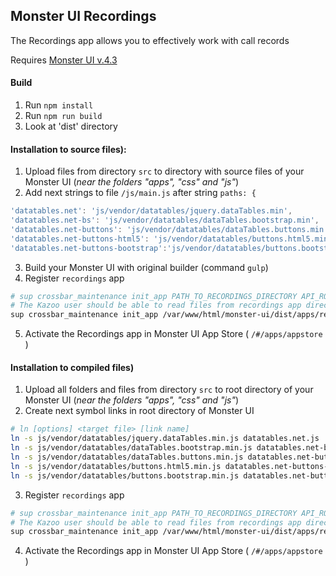 ## Monster UI Recordings

The Recordings app allows you to effectively work with call records

Requires [Monster UI v.4.3](https://github.com/2600hz/monster-ui)

#### Build
1. Run `npm install`
2. Run `npm run build`
3. Look at 'dist' directory

#### Installation to source files):
1. Upload files from directory `src` to directory with source files of your Monster UI (*near the folders "apps", "css" and "js"*)
2. Add next strings to file `/js/main.js` after string `paths: {`
``` javascript
'datatables.net': 'js/vendor/datatables/jquery.dataTables.min',
'datatables.net-bs': 'js/vendor/datatables/dataTables.bootstrap.min',
'datatables.net-buttons': 'js/vendor/datatables/dataTables.buttons.min',
'datatables.net-buttons-html5': 'js/vendor/datatables/buttons.html5.min',
'datatables.net-buttons-bootstrap':'js/vendor/datatables/buttons.bootstrap.min',
```
3. Build your Monster UI with original builder (command `gulp`)
4. Register `recordings` app
```bash
# sup crossbar_maintenance init_app PATH_TO_RECORDINGS_DIRECTORY API_ROOT
# The Kazoo user should be able to read files from recordings app directory
sup crossbar_maintenance init_app /var/www/html/monster-ui/dist/apps/recordings https://site.com:8443/v2/
```
5. Activate the Recordings app in Monster UI App Store ( `/#/apps/appstore` )

#### Installation to compiled files)
1. Upload all folders and files from directory `src` to root directory of your Monster UI (*near the folders "apps", "css" and "js"*)
2. Create next symbol links in root directory of Monster UI
```bash
# ln [options] <target file> [link name]
ln -s js/vendor/datatables/jquery.dataTables.min.js datatables.net.js
ln -s js/vendor/datatables/dataTables.bootstrap.min.js datatables.net-bs.js
ln -s js/vendor/datatables/dataTables.buttons.min.js datatables.net-buttons.js
ln -s js/vendor/datatables/buttons.html5.min.js datatables.net-buttons-html5.js
ln -s js/vendor/datatables/buttons.bootstrap.min.js datatables.net-buttons-bootstrap.js
```
3. Register `recordings` app
```bash
# sup crossbar_maintenance init_app PATH_TO_RECORDINGS_DIRECTORY API_ROOT
# The Kazoo user should be able to read files from recordings app directory
sup crossbar_maintenance init_app /var/www/html/monster-ui/dist/apps/recordings https://site.com:8443/v2/
```
4. Activate the Recordings app in Monster UI App Store ( `/#/apps/appstore` )
